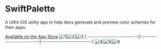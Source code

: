 # SwiftPalette
A UIKit iOS utility app to help devs generate and preview color schemes for their apps.

[Available on the App Store](https://apps.apple.com/app/swiftpalette/id6449954122)
![1](/screenshots/1.jpg)|![2](/screenshots/2.jpg)|![3](/screenshots/3.jpg)
| :-------------------------:|:-------------------------:|:-------------------------:|
![4](/screenshots/4.jpg)|![5](/screenshots/5.jpg)|![6](/screenshots/6.jpg)

